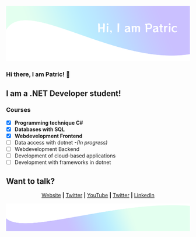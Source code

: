 ![header](/top.png)
### Hi there, I am Patric! 👋

## I am a .NET Developer student!


### Courses 
- [x] **Programming technique C#**
- [x] **Databases with SQL**
- [x] **Webdevelopment Frontend**
- [ ] Data access with dotnet _-(In progress)_
- [ ] Webdevelopment Backend
- [ ] Development of cloud-based applications 
- [ ] Development with frameworks in dotnet

## Want to talk?

<p align="center">
  <a href="http://patricbergkvist.com" target="_blank">Website</a> <b>|</b>
  <a href="https://twitter.com/Spuute" target="_blank">Twitter</a> <b>|</b>
  <a href="https://www.youtube.com/patricbergkvist" target="_blank">YouTube</a> <b>|</b>
  <a href="https://twitter.com/Spuute" target="_blank">Twitter</a> <b>|</b>
  <a href="https://www.linkedin.com/in/patric-bergkvist-b5823b67/" target="_blank">LinkedIn</a>
</p>


<!--
**Spuute/Spuute** is a ✨ _special_ ✨ repository because its `README.md` (this file) appears on your GitHub profile

Here are some ideas to get you started:

- 🔭 I’m currently working on ...
- 🌱 I’m currently learning ...
- 👯 I’m looking to collaborate on ...
- 🤔 I’m looking for help with ...
- 💬 Ask me about ...
- 📫 How to reach me: ...
- 😄 Pronouns: ...
- ⚡ Fun fact: ...
-->

![footer](/bottom.png)

